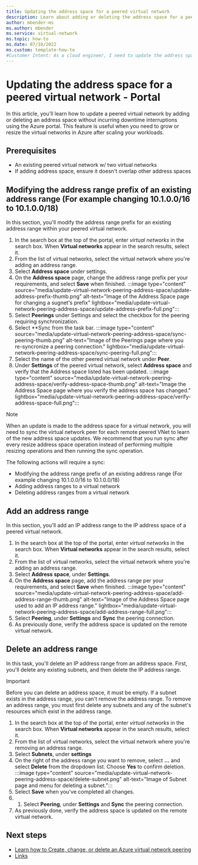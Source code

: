 ```yaml
---
title: Updating the address space for a peered virtual network 
description: Learn about adding or deleting the address space for a peered virtual network without downtime.
author: mbender-ms
ms.author: mbender
ms.service: virtual-network
ms.topic: how-to 
ms.date: 07/10/2022
ms.custom: template-how-to
#Customer Intent: As a cloud engineer, I need to update the address space for peered virtual networks without incurring downtime from the current address spaces. I wish to do this in the Azure Portal.
---
```

# Updating the address space for a peered virtual network - Portal

In this article, you'll learn how to update a peered virtual network by adding or deleting an address space without incurring downtime interruptions using the Azure portal. This feature is useful when you need to grow or resize the virtual networks in Azure after scaling your workloads.

## Prerequisites

- An existing peered virtual network w/ two virtual networks
- If adding address space, ensure it doesn't overlap other address spaces

## Modifying the address range prefix of an existing address range (For example changing 10.1.0.0/16 to 10.1.0.0/18)
In this section, you'll modify the address range prefix for an existing address range within your peered virtual network.
1. In the search box at the top of the portal, enter *virtual networks* in the search box. When **Virtual networks** appear in the search results, select it.
2. From the list of virtual networks, select the virtual network where you're adding an address range.
1. Select **Address space** under settings.
1. On the **Address space** page, change the address range prefix per your requirements, and select **Save** when finished.
:::image type="content" source="media/update-virtual-network-peering-address-space/update-address-prefix-thumb.png" alt-text="Image of the Address Space page for changing a sugnet's prefix" lightbox="media/update-virtual-network-peering-address-space/update-address-prefix-full.png":::
1. Select **Peerings** under Settings and select the checkbox for the peering requiring synchronization.
1. Select **Sync from the task bar.
:::image type="content" source="media/update-virtual-network-peering-address-space/sync-peering-thumb.png" alt-text="Image of the Peerings page where you re-syncronize a peering connection." lightbox="media/update-virtual-network-peering-address-space/sync-peering-full.png":::
1. Select the name of the other peered virtual network under **Peer**.
1. Under **Settings** of the peered virtual network, select **Address space** and verify that the Address space listed has been updated.
:::image type="content" source="media/update-virtual-network-peering-address-space/verify-address-space-thumb.png" alt-text="Image the Address Space page where you verify the address space has changed." lightbox="media/update-virtual-network-peering-address-space/verify-address-space-full.png":::

> [!NOTE]
> When an update is made to the address space for a virtual network, you will need to sync the virtual network peer for each remote peered VNet to learn of the new address space updates. We recommend that you run sync after every resize address space operation instead of performing multiple resizing operations and then running the sync operation.
>
> The following actions will require a sync:
> - Modifying the address range prefix of an existing address range (For example changing 10.1.0.0/16 to 10.1.0.0/18)
> - Adding address ranges to a virtual network
> - Deleting address ranges from a virtual network
## Add an address range
In this section, you'll add an IP address range to the IP address space of a peered virtual network.

1. In the search box at the top of the portal, enter *virtual networks* in the search box. When **Virtual networks** appear in the search results, select it.
2. From the list of virtual networks, select the virtual network where you're adding an address range.
3. Select **Address space**, under **Settings**.
4. On the **Address space** page, add the address range per your requirements, and select **Save** when finished.
:::image type="content" source="media/update-virtual-network-peering-address-space/add-address-range-thumb.png" alt-text="Image of the Address Space page used to add an IP address range." lightbox="media/update-virtual-network-peering-address-space/add-address-range-full.png":::
1. Select **Peering**, under **Settings** and **Sync** the peering connection.
1. As previously done, verify the address space is updated on the remote virtual network.
## Delete an address range
In this task, you'll delete an IP address range from an address space. First, you'll delete any existing subnets, and then delete the IP address range.

> [!Important]
> Before you can delete an address space, it must be empty. If a subnet exists in the address range, you can't remove the address range. To remove an address range, you must first delete any subnets and any of the subnet's resources which exist in the address range.

1. In the search box at the top of the portal, enter *virtual networks* in the search box. When **Virtual networks** appear in the search results, select it.
2. From the list of virtual networks, select the virtual network where you're removing an address range.
1. Select **Subnets**, under **settings**
1. On the right of the address range you want to remove, select **...** and select **Delete** from the dropdown list. Choose **Yes** to confirm deletion.
:::image type="content" source="media/update-virtual-network-peering-address-space/delete-subnet.png" alt-text="Image of Subnet page and menu for deleting a subnet.":::
1. Select **Save** when you've completed all changes.
1. 1. Select **Peering**, under **Settings** and **Sync** the peering connection.
1. As previously done, verify the address space is updated on the remote virtual network.

## Next steps
- [Learn how to Create, change, or delete an Azure virtual network peering]()
- [Links]()


